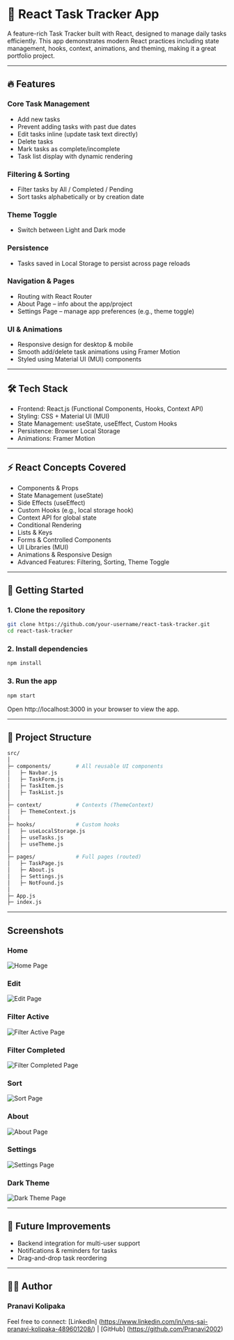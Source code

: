 # 📝 React Task Tracker App 

A feature-rich Task Tracker built with React, designed to manage daily tasks efficiently. This app demonstrates modern React practices including state management, hooks, context, animations, and theming, making it a great portfolio project.

---

## 🔥 Features

### Core Task Management
- Add new tasks
- Prevent adding tasks with past due dates
- Edit tasks inline (update task text directly)
- Delete tasks
- Mark tasks as complete/incomplete
- Task list display with dynamic rendering

### Filtering & Sorting
- Filter tasks by All / Completed / Pending
- Sort tasks alphabetically or by creation date

### Theme Toggle
- Switch between Light and Dark mode

### Persistence
- Tasks saved in Local Storage to persist across page reloads

### Navigation & Pages
- Routing with React Router
- About Page – info about the app/project
- Settings Page – manage app preferences (e.g., theme toggle)

### UI & Animations
- Responsive design for desktop & mobile
- Smooth add/delete task animations using Framer Motion
- Styled using Material UI (MUI) components

---

## 🛠 Tech Stack

- Frontend: React.js (Functional Components, Hooks, Context API)
- Styling: CSS + Material UI (MUI)
- State Management: useState, useEffect, Custom Hooks
- Persistence: Browser Local Storage
- Animations: Framer Motion

---

## ⚡ React Concepts Covered

- Components & Props
- State Management (useState)
- Side Effects (useEffect)
- Custom Hooks (e.g., local storage hook)
- Context API for global state
- Conditional Rendering
- Lists & Keys
- Forms & Controlled Components
- UI Libraries (MUI)
- Animations & Responsive Design
- Advanced Features: Filtering, Sorting, Theme Toggle

---

## 🚀 Getting Started

### 1. Clone the repository
```bash
git clone https://github.com/your-username/react-task-tracker.git
cd react-task-tracker
```

### 2. Install dependencies
```bash
npm install
```

### 3. Run the app
```bash
npm start
```
Open http://localhost:3000 in your browser to view the app.

---

## 📁 Project Structure

``` bash
src/
│
├─ components/        # All reusable UI components
│   ├─ Navbar.js
│   ├─ TaskForm.js
│   ├─ TaskItem.js
│   ├─ TaskList.js
│
├─ context/           # Contexts (ThemeContext)
│   ├─ ThemeContext.js
│
├─ hooks/             # Custom hooks
│   ├─ useLocalStorage.js
│   ├─ useTasks.js
│   ├─ useTheme.js
│
├─ pages/             # Full pages (routed)
│   ├─ TaskPage.js
│   ├─ About.js
│   ├─ Settings.js
│   ├─ NotFound.js
│
├─ App.js
├─ index.js
```

---

## Screenshots

### Home
![Home Page](screenshots/home.png)

### Edit
![Edit Page](screenshots/edit.png)

### Filter Active
![Filter Active Page](screenshots/filter-active.png)

### Filter Completed
![Filter Completed Page](screenshots/filter-completed.png)

### Sort
![Sort Page](screenshots/sort.png)

### About
![About Page](screenshots/about.png)

### Settings
![Settings Page](screenshots/settings.png)

### Dark Theme
![Dark Theme Page](screenshots/dark-theme.png)

---

## 🎯 Future Improvements

- Backend integration for multi-user support
- Notifications & reminders for tasks
- Drag-and-drop task reordering

---

## 👩‍💻 Author
### Pranavi Kolipaka
Feel free to connect: [LinkedIn] (https://www.linkedin.com/in/vns-sai-pranavi-kolipaka-489601208/) | [GitHub] (https://github.com/Pranavi2002)

